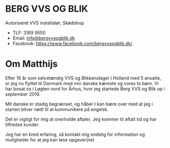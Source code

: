 # BERG VVS OG BLIK

Autoriseret VVS installatør, Skødstrup

* TLF: 3169 9550
* Email: info@bergvvsogblik.dk
* Facebook: https://www.facebook.com/bergvvsogblik.dk/

# Om Matthijs

Efter 16 år som selvstændig VVS og Blikkenslager i Holland med 5 ansatte, er jeg nu flyttet til Danmark med min danske kæreste og vores to børn.  Vi har bosat os i Løgten nord for Århus, hvor jeg startede Berg VVS og Blik op i september 2019.

Mit danske er stadig begrænset, og håber I kan bære over med at jeg i starten bliver nødt til at kommunikere på engelsk.

Det er vigtigt for mig at overholde aftaler, Jeg kommer til aftalt tid og har tilfredse kunder.

Jeg har en bred erfaring, så kontakt mig endelig for information og muligheder for at jeg kan løse opgaver(ne)
